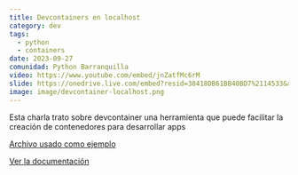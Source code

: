 ```yaml
---
title: Devcontainers en localhost
category: dev
tags:
  - python
  - containers
date: 2023-09-27
comunidad: Python Barranquilla
video: https://www.youtube.com/embed/jnZatfMc6rM
slide: https://onedrive.live.com/embed?resid=38418DB61BB40BD7%2114533&authkey=!AJ962MHU_5xKJ3E&em=2
image: image/devcontainer-localhost.png
---
```


Esta charla trato sobre devcontainer una herramienta que puede facilitar la creación de contenedores para desarrollar apps

[Archivo usado como ejemplo](https://github.com/PyBAQ/website/blob/master/.devcontainer.json)

[Ver la documentación](https://code.visualstudio.com/docs/devcontainers/containers)
